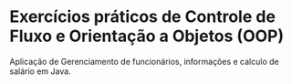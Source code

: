 # Exercícios práticos de Controle de Fluxo e Orientação a Objetos (OOP)
 Aplicação de Gerenciamento de funcionários, informações e calculo de salário em Java.
